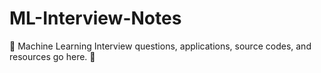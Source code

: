 # ML-Interview-Notes
🦾 Machine Learning Interview questions, applications, source codes, and resources go here. 🦿

